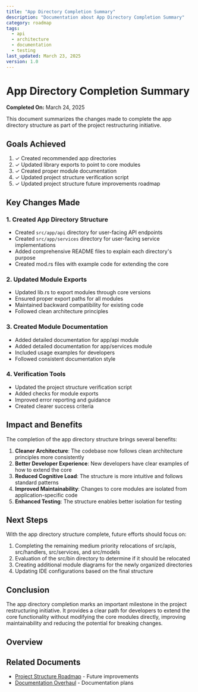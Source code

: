 ```yaml
---
title: "App Directory Completion Summary"
description: "Documentation about App Directory Completion Summary"
category: roadmap
tags:
  - api
  - architecture
  - documentation
  - testing
last_updated: March 23, 2025
version: 1.0
---
```

# App Directory Completion Summary

**Completed On:** March 24, 2025

This document summarizes the changes made to complete the app directory structure as part of the project restructuring initiative.

## Goals Achieved

1. ✓ Created recommended app directories
2. ✓ Updated library exports to point to core modules
3. ✓ Created proper module documentation
4. ✓ Updated project structure verification script
5. ✓ Updated project structure future improvements roadmap

## Key Changes Made

### 1. Created App Directory Structure

- Created `src/app/api` directory for user-facing API endpoints
- Created `src/app/services` directory for user-facing service implementations
- Added comprehensive README files to explain each directory's purpose
- Created mod.rs files with example code for extending the core

### 2. Updated Module Exports

- Updated lib.rs to export modules through core versions
- Ensured proper export paths for all modules
- Maintained backward compatibility for existing code
- Followed clean architecture principles

### 3. Created Module Documentation

- Added detailed documentation for app/api module
- Added detailed documentation for app/services module
- Included usage examples for developers
- Followed consistent documentation style

### 4. Verification Tools

- Updated the project structure verification script
- Added checks for module exports
- Improved error reporting and guidance
- Created clearer success criteria

## Impact and Benefits

The completion of the app directory structure brings several benefits:

1. **Cleaner Architecture**: The codebase now follows clean architecture principles more consistently
2. **Better Developer Experience**: New developers have clear examples of how to extend the core
3. **Reduced Cognitive Load**: The structure is more intuitive and follows standard patterns
4. **Improved Maintainability**: Changes to core modules are isolated from application-specific code
5. **Enhanced Testing**: The structure enables better isolation for testing

## Next Steps

With the app directory structure complete, future efforts should focus on:

1. Completing the remaining medium priority relocations of src/apis, src/handlers, src/services, and src/models
2. Evaluation of the src/bin directory to determine if it should be relocated
3. Creating additional module diagrams for the newly organized directories
4. Updating IDE configurations based on the final structure

## Conclusion

The app directory completion marks an important milestone in the project restructuring initiative. It provides a clear path for developers to extend the core functionality without modifying the core modules directly, improving maintainability and reducing the potential for breaking changes. 

## Overview


## Related Documents
- [Project Structure Roadmap](./11_project_structure_future_improvements.md) - Future improvements
- [Documentation Overhaul](../12_document_overhaul.md) - Documentation plans

